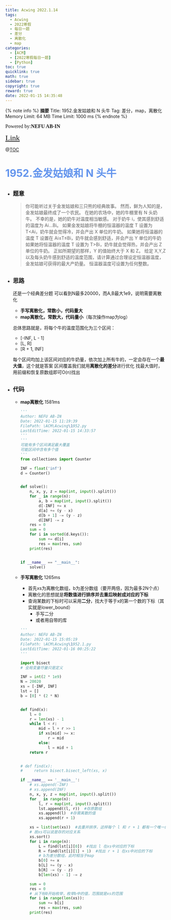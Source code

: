 ```yaml
---
title: Acwing 2022.1.14
tags:
  - Acwing
  - 2022寒假
  - 每日一题
  - 差分
  - 离散化
  - map
categories:
  - [ACM]
  - [2022寒假每日一题]
  - [Python]
toc: true
quicklink: true
math: true
sidebar: true
copyright: true
reward: true
date: 2022-01-15 14:35:48
---
```



{% note info %}
**摘要**
Title: 1952.金发姑娘和 N 头牛
Tag: 差分，map，离散化
Memory Limit: 64 MB
Time Limit: 1000 ms
{% endnote %}
<!-- more -->

<font size=3 face=楷体>Powered by:**NEFU AB-IN**</font>

<font color=#FFA500 size=5 face=楷体>[Link](https://www.acwing.com/problem/content/1954/)</font>

@[TOC](文章目录)

# <font color=#6495ED size=6>1952.金发姑娘和 N 头牛</font>

* ## <font size=4 face=粗体>题意</font>

  >你可能听过关于金发姑娘和三只熊的经典故事。
  >然而，鲜为人知的是，金发姑娘最终成了一个农民。
  >在她的农场中，她的牛棚里有 N 头奶牛。
  >不幸的是，她的奶牛对温度相当敏感。
  >对于奶牛 i，使其感到舒适的温度为 Ai…Bi。
  >如果金发姑娘将牛棚的恒温器的温度 T 设置为 T<Ai，奶牛就会觉得冷，并会产出 X 单位的牛奶。
  >如果她将恒温器的温度 T 设置在 Ai≤T≤Bi，奶牛就会感到舒适，并会产出 Y 单位的牛奶
  >如果她将恒温器的温度 T 设置为 T>Bi，奶牛就会觉得热，并会产出 Z 单位的牛奶。
  >正如所期望的那样，Y 的值始终大于 X 和 Z。
  >给定 X,Y,Z 以及每头奶牛感到舒适的温度范围，请计算通过合理设定恒温器温度，金发姑娘可获得的最大产奶量。
  >恒温器温度可设置为任何整数。

* ## <font size=4 face=粗体>思路</font>
  还是一个经典差分题
  可以看到N最多20000，而A,B最大1e9，说明需要离散化
  * **手写离散化，常数小，代码量大**
  * **map离散化，常数大，代码量小**（每次操作map为log）
  
  总体思路就是，将每个牛的温度范围化为三个区间：
  * [-INF, L - 1]
  * [L, R]
  * [R + 1, INF]
  
  每个区间均加上该区间对应的牛奶量，依次加上所有牛的，一定会存在一个**最大值**，这个就是答案
  区间覆盖我们就用**离散化的差分**进行优化
  找最大值时，用前缀和恢复原数组即可O(n)找出


* ## <font size=4 face=粗体>代码</font>

  * **map离散化** 1581ms
  
    ```python
    '''
    Author: NEFU AB-IN
    Date: 2022-01-15 11:19:39
    FilePath: \ACM\Acwing\1952.py
    LastEditTime: 2022-01-15 14:33:57
    '''
    '''
    可能有多个区间满足最大覆盖
    可能区间中含有多个值
    '''
    from collections import Counter

    INF = float('inf')
    d = Counter()


    def solve():
        n, x, y, z = map(int, input().split())
        for _ in range(n):
            a, b = map(int, input().split())
            d[-INF] += x
            d[a] += (y - x)
            d[b + 1] -= (y - z)
            d[INF] -= z
        res = 0
        sum = 0
        for i in sorted(d.keys()):
            sum += d[i]
            res = max(res, sum)
        print(res)


    if __name__ == "__main__":
        solve()
    ```

  * **手写离散化** 1265ms
  
    * 首先xs为离散化数组，b为差分数组（要开两倍，因为最多2N个点）
    * 离散化的思想就是**将数值进行排序并去重后映射成对应的下标**
    * 查询某数的下标时可以采用**二分**，找大于等于x的第一个数的下标（其实就是lower_bound）
      * 手写二分
      * 或者用自带的库


    ```python
    '''
    Author: NEFU AB-IN
    Date: 2022-01-15 15:05:19
    FilePath: \ACM\Acwing\1952.1.py
    LastEditTime: 2022-01-16 00:25:22
    '''

    import bisect
    # 全局变量尽量只是定义

    INF = int(2 * 1e9)
    N = 20020
    xs = [-INF, INF]
    lst = []
    b = [0] * (2 * N)


    def find(x):
        l = 0
        r = len(xs) - 1
        while l < r:
            mid = l + r >> 1
            if xs[mid] >= x:
                r = mid
            else:
                l = mid + 1
        return r


    # def find(x):
    #     return bisect.bisect_left(xs, x)

    if __name__ == '__main__':
        # xs.append(-INF)
        # xs.append(INF)
        n, x, y, z = map(int, input().split())
        for _ in range(n):
            l, r = map(int, input().split())
            lst.append((l, r))  #存原数组
            xs.append(l)  #存需离散的值
            xs.append(r + 1)

        xs = list(set(xs))  #去重并排序，这样每个 l 和 r + 1 都有一个唯一的下标对应，即数值对应下标了
        # 故xs可以说是存的对应关系
        xs.sort()
        for i in range(n):
            L = find(lst[i][0])  #找出 l 在xs中对应的下标
            R = find(lst[i][1] + 1)  #找出 r + 1 在xs中对应的下标
            # b为差分数组，此时相当于map
            b[0] += x
            b[L] += (y - x)
            b[R] -= (y - z)
            b[len(xs) - 1] -= z

        sum = 0
        res = 0
        # 从下标0开始枚举，枚举b中的值，范围就是xs的范围
        for i in range(len(xs)):
            sum += b[i]
            res = max(res, sum)
        print(res)
    ```